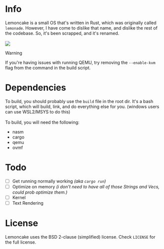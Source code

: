# Info
Lemoncake is a small OS that's written in Rust, which was originally called `lemonade`. However, I have come to dislike that name, and dislike the rest of the codebase. So, it's been scrapped, and it's renamed.\
\
[![](https://tokei.rs/b1/github/SniverDaBest/lemoncake)](https://github.com/SniverDaBest/lemoncake)

>[!WARNING]
> If you're having issues with running QEMU, try removing the `--enable-kvm` flag from the command in the build script.

# Dependencies
To build, you should probably use the `build` file in the root dir. It's a bash script, which will build, link, and do everything else for you. (windows users can use WSL2/MSYS to do this)\
\
To build, you will need the following:
- nasm
- cargo
- qemu
- ovmf
<!-- END OF LIST><!-->

# Todo
- [ ] Get running normally working *(aka `cargo run`)*
- [ ] Optimize on memory *(i don't need to have all of those Strings and Vecs, could prob optimize them.)*
- [ ] Kernel
- [ ] Text Rendering

# License
Lemoncake uses the BSD 2-clause (simplified) license. Check `LICENSE` for the full license.

